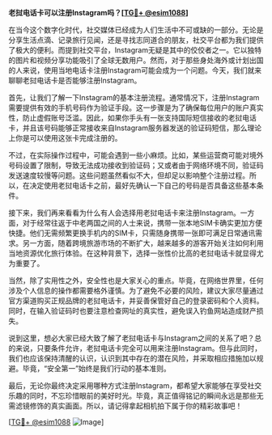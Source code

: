 **老挝电话卡可以注册Instagram吗？[[TG💪+ @esim1088](https://t.me/s/esim1088)]**

在当今这个数字化时代，社交媒体已经成为人们生活中不可或缺的一部分。无论是分享生活点滴、记录旅行见闻，还是寻找志同道合的朋友，社交平台都为我们提供了极大的便利。而提到社交平台，Instagram无疑是其中的佼佼者之一。它以独特的图片和视频分享功能吸引了全球无数用户。然而，对于那些身处海外或计划出国的人来说，使用当地电话卡注册Instagram可能会成为一个问题。今天，我们就来聊聊老挝电话卡是否能够注册Instagram。

首先，让我们了解一下Instagram的基本注册流程。通常情况下，注册Instagram需要提供有效的手机号码作为验证手段。这一步骤是为了确保每位用户的账户真实性，防止虚假账号泛滥。因此，如果你手头有一张支持国际短信接收的老挝电话卡，并且该号码能够正常接收来自Instagram服务器发送的验证码短信，那么理论上你是可以使用这张卡完成注册的。

不过，在实际操作过程中，可能会遇到一些小麻烦。比如，某些运营商可能对境外号码设置了限制，导致无法成功接收到验证码；又或者由于网络环境不同，验证码发送速度较慢等问题。这些问题虽然看似不大，但却足以影响整个注册过程。所以，在决定使用老挝电话卡之前，最好先确认一下自己的号码是否具备这些基本条件。

接下来，我们再来看看为什么有人会选择用老挝电话卡来注册Instagram。一方面，对于经常往返于中老两国之间的人士来说，携带一张本地SIM卡确实更加方便快捷。他们无需频繁更换手机内的SIM卡，只需随身携带一张即可满足日常通讯需求。另一方面，随着跨境旅游市场的不断扩大，越来越多的游客开始关注如何利用当地资源优化旅行体验。在这种背景下，选择一张性价比高的老挝电话卡就显得尤为重要了。

当然，除了实用性之外，安全性也是大家关心的重点。毕竟，在网络世界里，任何涉及个人信息的操作都需要格外谨慎。为了避免不必要的风险，建议大家尽量通过官方渠道购买正规品牌的老挝电话卡，并妥善保管好自己的登录密码和个人资料。同时，在输入验证码时也要注意检查网址的真实性，避免误入钓鱼网站造成财产损失。

说到这里，想必大家已经大致了解了老挝电话卡与Instagram之间的关系了吧？总的来说，只要条件允许，老挝电话卡完全可以用来注册Instagram。但与此同时，我们也应该保持清醒的认识，认识到其中存在的潜在风险，并采取相应措施加以规避。毕竟，“安全第一”始终是我们行动的基本准则。

最后，无论你最终决定采用哪种方式注册Instagram，都希望大家能够在享受社交乐趣的同时，不忘珍惜眼前的美好时光。毕竟，真正值得铭记的瞬间永远是那些无需滤镜修饰的真实画面。所以，请记得拿起相机拍下属于你的精彩故事吧！

[[TG💪+ @esim1088](https://t.me/s/esim1088) ![Image](https://i.postimg.cc/4NQfJmqS/Snipaste-2025-05-13-00-14-12.png)]